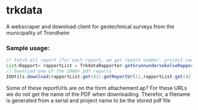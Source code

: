 # trkdata
A webscraper and download client for geotechnical surveys from the municipality of Trondheim

### Sample usage:
```java
// Fetch all report (for each report, we get report number, project name and url to pdf
List<Rapport> rapportList = TrkdataRapporter.getGrunnundersokelseRapporter();
// Download one of the 2000+ pdf reports
IOUtils.download(rapportList.get(42).getReportUrl(),rapportList.get(42).getDownloadUrl());
```
Some of these reportUrls are on the form attachement.ap?<id>
For these URLs we do not get the name of the PDF when downloading. 
Therefor, a filename is generated from a serial and project name to be the stored pdf file 
